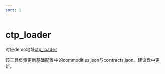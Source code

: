 ```yaml
---
sort: 1
---
```


# ctp_loader

对应demo地址[ctp_loader](https://github.com/wondertrader/wtpy/tree/master/demos/ctp_loader)

该工具负责更新基础配置中的commodities.json与contracts.json。建议盘中更新。